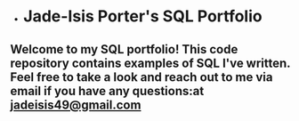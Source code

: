 - # Jade-Isis Porter's SQL Portfolio

## Welcome to my SQL portfolio! This code repository contains examples of SQL I've written. Feel free to take a look and reach out to me via email if you have any questions:at jadeisis49@gmail.com
